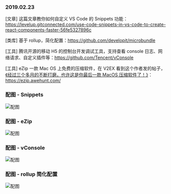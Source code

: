 ### 2019.02.23

[文章] 这篇文章教你如何自定义 VS Code 的 Snippets 功能：<https://levelup.gitconnected.com/use-code-snippets-in-vs-code-to-create-react-components-faster-56fe5327896c>

[类库] 基于 rollup，简化配置：<https://github.com/developit/microbundle>

[工具] 腾讯开源的移动 H5 的控制台开发调试工具，支持查看 console 日志、网络请求、自定义插件等：<https://github.com/Tencent/vConsole>

[工具] eZip 一款 Mac OS 上免费的压缩软件，在 V2EX 看到这个作者发的帖子，[《经过三个多月的不断打磨，也许这是你最后一款 MacOS 压缩软件了！》](https://www.v2ex.com/t/531141#reply312)：<https://ezip.awehunt.com/>

### 配图 - Snippets
![配图](https://cdn-images-1.medium.com/max/1600/1*VyPVD9aBDcScTM_K-ks4iw.gif)

### 配图 - eZip
![配图](https://ezip.awehunt.com/static/image/cn/image-preview-main.png)

### 配图 - vConsole
![配图](http://ww1.sinaimg.cn/large/62bfa70bgy1g0g4jub1d7j208w0fsmx7.jpg)

### 配图 - rollup 简化配置
![配图](https://camo.githubusercontent.com/aa481e30c1f6c0a165e5a0a8e82b963bfd7f82c4/68747470733a2f2f692e696d6775722e636f6d2f4c4d45675a4d682e676966)
